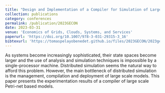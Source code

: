 ```yaml
---
title: "Design and Implementation of a Compiler for Simulation of Large-Scale Models"
collection: publications
category: conferences
permalink: /publication/2023GECON
date: 2023-03-31
venue: 'Economics of Grids, Clouds, Systems, and Services'
paperurl: 'https://doi.org/10.1007/978-3-031-29315-3_16'
bibtexurl: 'https://tomaspelayobenedet.github.io/files/2023GECON/2023gecon.bib'
---
```


As systems become increasingly sophisticated, their state spaces become larger and the use of analysis and simulation techniques is impossible by a single-processor machine. Distributed simulation seems the natural way to afford this problem. However, the main bottleneck of distributed simulation is the management, compilation and deployment of large scale models. This paper presents the experimentation results of a compiler of large scale Petri-net based models.